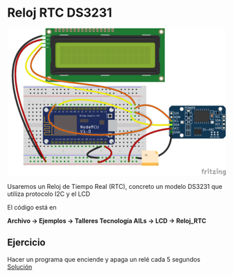 # Reloj RTC DS3231

![Montaje](./images/Reloj_RTC_bb.png)

Usaremos un Reloj de Tiempo Real (RTC), concreto un modelo DS3231 que utiliza protocolo I2C y el LCD

El código está en

**Archivo -> Ejemplos -> Talleres Tecnología AILs -> LCD -> Reloj_RTC**

## Ejercicio

Hacer un programa que enciende y apaga un relé cada 5 segundos [Solución](./codigo/Reloj_RTC_alarma/Reloj_RTC_alarma.ino)
